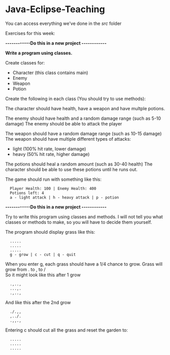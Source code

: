 ﻿# Java-Eclipse-Teaching

You can access everything we've done in the *src* folder

Exercises for this week:

**------------Do this in a new project ------------**

**Write a program using classes.**

Create classes for:
- Character (this class contains main)
- Enemy
- Weapon
- Potion

Create the following in each class (You should try to use methods):

The character should have health, have a weapon and have multple potions.

The enemy should have health and a random damage range (such as 5-10 damage)
The enemy should be able to attack the player

The weapon should have a random damage range (such as 10-15 damage)
The weapon should have multiple different types of attacks:
- light (100% hit rate, lower damage)
- heavy (50% hit rate, higher damage)

The potions should heal a random amount (such as 30-40 health)
The character should be able to use these potions until he runs out.

The game should run with something like this:
```
  Player Health: 100 | Enemy Health: 400
  Potions left: 4
  a - light attack | h - heavy attack | p - potion
```

**------------Do this in a new project ------------**

Try to write this program using classes and methods.
I will not tell you what classes or methods to make, so you will have to decide them yourself.

The program should display grass like this:
```
  .....
  .....
  .....
  g - grow | c - cut | q - quit
```

When you enter g, each grass should have a 1/4 chance to grow.
Grass will grow from   .  to   ,  to  / <br/>
So it might look like this after 1 grow
```
  .,..,
  ...,.
  .,..,
```
And like this after the 2nd grow
```
  ./.,,
  ,../.
  .,,.,
```

Entering c should cut all the grass and reset the garden to:
```
  .....
  .....
  .....
```
